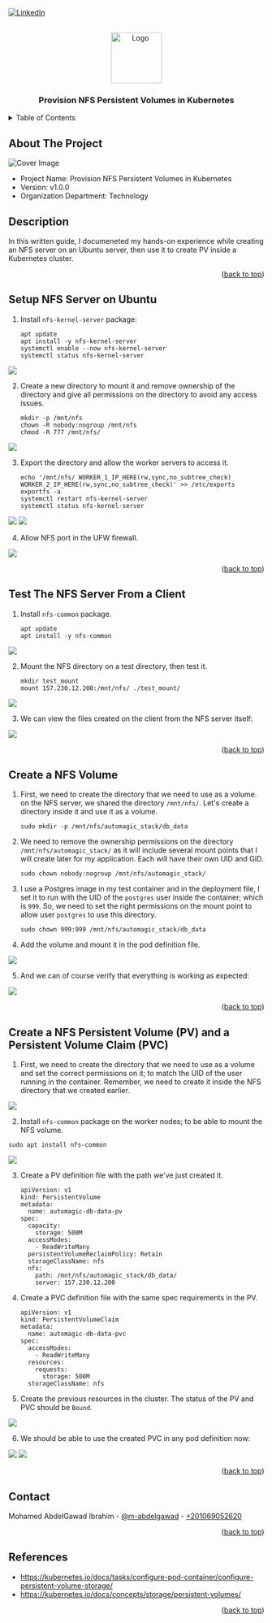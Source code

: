 <a name="readme-top"></a>

[![LinkedIn][linkedin-shield]][linkedin-url]



<!-- PROJECT LOGO -->
<br />
<div align="center">
  <img src="readme_files/logo.png" alt="Logo" width="100">
  <h3 align="center">Provision NFS Persistent Volumes in Kubernetes</h3>
</div>



<!-- TABLE OF CONTENTS -->
<details>
  <summary>Table of Contents</summary>
  <ol>
    <li><a href="#about-the-project">About The Project</a></li>
    <li><a href="#description">Description</li>
    <li><a href="#setup-nfs-server-on-ubuntu">Setup NFS Server on Ubuntu</a></li>
    <li><a href="#test-the-nfs-server-from-a-client">Test The NFS Server From a Client</a></li>
    <li><a href="#create-a-nfs-volume">Create a NFS Volume</a></li>
    <li><a href="#create-a-nfs-persistent-volume-pv-and-a-persistent-volume-claim-pvc">Create a NFS Persistent Volume (PV) and a Persistent Volume Claim (PVC)</a></li>
    <li><a href="#contact">Contact</a></li>
    <li><a href="#references">References</a></li>
  </ol>
</details>



<!-- ABOUT THE PROJECT -->
## About The Project

<img src="readme_files/cover.jpg" alt="Cover Image">

* Project Name: Provision NFS Persistent Volumes in Kubernetes
* Version: v1.0.0
* Organization Department: Technology

## Description

In this written guide, I documeneted my hands-on experience while creating an NFS server on an Ubuntu server, then use it to create PV inside a Kubernetes cluster.

<p align="right">(<a href="#readme-top">back to top</a>)</p>

## Setup NFS Server on Ubuntu

1. Install `nfs-kernel-server` package:

    ```
    apt update
    apt install -y nfs-kernel-server
    systemctl enable --now nfs-kernel-server
    systemctl status nfs-kernel-server
    ```

<img src="readme_files/1.jpg">

2. Create a new directory to mount it and remove ownership of the directory and give all permissions on the directory to avoid any access issues.
    
    ```
    mkdir -p /mnt/nfs
    chown -R nobody:nogroup /mnt/nfs
    chmod -R 777 /mnt/nfs/
    ```
<img src="readme_files/2.jpg">

3. Export the directory and allow the worker servers to access it.
    ```
    echo '/mnt/nfs/ WORKER_1_IP_HERE(rw,sync,no_subtree_check) WORKER_2_IP_HERE(rw,sync,no_subtree_check)' >> /etc/exports
    exportfs -a
    systemctl restart nfs-kernel-server
    systemctl status nfs-kernel-server
    ```
<img src="readme_files/3.jpg">
<img src="readme_files/4.jpg">

4. Allow NFS port in the UFW firewall.

<img src="readme_files/5.jpg">


<p align="right">(<a href="#readme-top">back to top</a>)</p>

## Test The NFS Server From a Client

1. Install `nfs-common` package.

    ```
    apt update
    apt install -y nfs-common
    ```
<img src="readme_files/6.jpg">

2. Mount the NFS directory on a test directory, then test it.

    ```
    mkdir test_mount
    mount 157.230.12.200:/mnt/nfs/ ./test_mount/
    ```
<img src="readme_files/7.jpg">

3. We can view the files created on the client from the NFS server itself:

<img src="readme_files/8.jpg">

<p align="right">(<a href="#readme-top">back to top</a>)</p>

## Create a NFS Volume

1. First, we need to create the directory that we need to use as a volume. on the NFS server, we shared the directory `/mnt/nfs/`. Let's create a directory inside it and use it as a volume.

    ```
    sudo mkdir -p /mnt/nfs/automagic_stack/db_data
    ```

2. We need to remove the ownership permissions on the directory `/mnt/nfs/automagic_stack/` as it will include several mount points that I will create later for my application. Each will have their own UID and GID.
    
    ```
    sudo chown nobody:nogroup /mnt/nfs/automagic_stack/
    ```

3. I use a Postgres image in my test container and in the deployment file, I set it to run with the UID of the `postgres` user inside the container; which is `999`. So, we need to set the right permissions on the mount point to allow user `postgres` to use this directory.

    ```
    sudo chown 999:999 /mnt/nfs/automagic_stack/db_data
    ```

4. Add the volume and mount it in the pod definition file.

<img src="readme_files/10.jpg">

5. And we can of course verify that everything is working as expected:

<img src="readme_files/9.jpg">

<p align="right">(<a href="#readme-top">back to top</a>)</p>

## Create a NFS Persistent Volume (PV) and a Persistent Volume Claim (PVC)

1. First, we need to create the directory that we need to use as a volume and set the correct permissions on it; to match the UID of the user running in the container. Remember, we need to create it inside the NFS directory that we created earlier.

<img src="readme_files/11.jpg">

2. Install `nfs-common` package on the worker nodes; to be able to mount the NFS volume.

```
sudo apt install nfs-common
```

<img src="readme_files/15.jpg">

3. Create a PV definition file with the path we've just created it.

    ```
    apiVersion: v1
    kind: PersistentVolume
    metadata:
      name: automagic-db-data-pv
    spec:
      capacity:
        storage: 500M
      accessModes:
        - ReadWriteMany
      persistentVolumeReclaimPolicy: Retain
      storageClassName: nfs
      nfs:
        path: /mnt/nfs/automagic_stack/db_data/
        server: 157.230.12.200
    ```

4. Create a PVC definition file with the same spec requirements in the PV.

    ```
    apiVersion: v1
    kind: PersistentVolumeClaim
    metadata:
      name: automagic-db-data-pvc
    spec:
      accessModes:
        - ReadWriteMany
      resources:
        requests:
          storage: 500M
      storageClassName: nfs
    ```

5. Create the previous resources in the cluster. The status of the PV and PVC should be `Bound`.

<img src="readme_files/12.jpg">

6. We should be able to use the created PVC in any pod definition now:

<img src="readme_files/13.jpg">

<img src="readme_files/14.jpg">

<p align="right">(<a href="#readme-top">back to top</a>)</p>

## Contact

Mohamed AbdelGawad Ibrahim - [@m-abdelgawad](https://www.linkedin.com/in/m-abdelgawad/) - <a href="tel:+201069052620">+201069052620</a>

<p align="right">(<a href="#readme-top">back to top</a>)</p>

## References

* https://kubernetes.io/docs/tasks/configure-pod-container/configure-persistent-volume-storage/
* https://kubernetes.io/docs/concepts/storage/persistent-volumes/


<p align="right">(<a href="#readme-top">back to top</a>)</p>

<!-- MARKDOWN LINKS & IMAGES -->
<!-- https://www.markdownguide.org/basic-syntax/#reference-style-links -->
[linkedin-shield]: https://img.shields.io/badge/-LinkedIn-black.svg?style=for-the-badge&logo=linkedin&colorB=555
[linkedin-url]: https://www.linkedin.com/in/m-abdelgawad/
